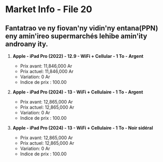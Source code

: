 # Market Info - File 20

## Fantatrao ve ny fiovan'ny vidin'ny entana(PPN) eny amin'ireo supermarchés lehibe amin'ity androany ity.

1. **Apple - iPad Pro (2022) - 12.9 - WiFi + Cellular - 1 To - Argent**
   - Prix avant: 11,846,000 Ar
   - Prix actuel: 11,846,000 Ar
   - Variation: 0 Ar
   - Indice de prix : 100.00

2. **Apple - iPad Pro (2024) - 13 - WiFi + Cellulaire - 1 To - Argent**
   - Prix avant: 12,865,000 Ar
   - Prix actuel: 12,865,000 Ar
   - Variation: 0 Ar
   - Indice de prix : 100.00

3. **Apple - iPad Pro (2024) - 13 - WiFi + Cellulaire - 1 To - Noir sidéral**
   - Prix avant: 12,865,000 Ar
   - Prix actuel: 12,865,000 Ar
   - Variation: 0 Ar
   - Indice de prix : 100.00

